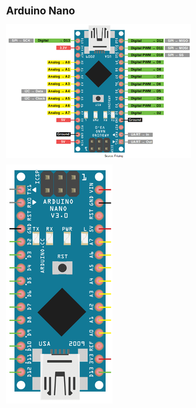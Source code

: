 # Arduino Nano

![](../assets/images/Arduino-Nano-Pinout.png)

![](../assets/images/ArduinoNanoV3.png)


